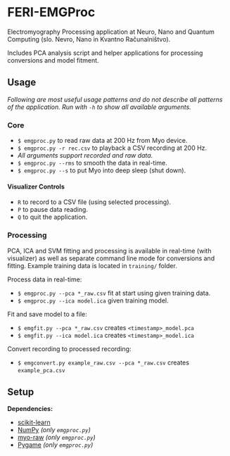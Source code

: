 # FERI-EMGProc

Electromyography Processing application at Neuro, Nano and Quantum Computing (slo. Nevro, Nano in Kvantno Računalništvo).

Includes PCA analysis script and helper applications for processing conversions and model fitment.


## Usage

_Following are most useful usage patterns and do not describe all patterns of the application. Run with `-h` to show all available arguments._

### Core

- `$ emgproc.py` to read raw data at 200 Hz from Myo device.
- `$ emgproc.py -r rec.csv` to playback a CSV recording at 200 Hz.
- _All arguments support recorded and raw data._
- `$ emgproc.py --rms` to smooth the data in real-time.
- `$ emgproc.py --s` to put Myo into deep sleep (shut down).

#### Visualizer Controls

- `R` to record to a CSV file (using selected processing).
- `P` to pause data reading.
- `Q` to quit the application.


### Processing

PCA, ICA and SVM fitting and processing is available in real-time (with visualizer) as well as separate command line mode for conversions and fitting. Example training data is located in `training/` folder.

Process data in real-time:
  - `$ emgproc.py --pca *_raw.csv` fit at start using given training data.
  - `$ emgproc.py --ica model.ica` given training model.

Fit and save model to a file:
  - `$ emgfit.py --pca *_raw.csv` creates `<timestamp>_model.pca`
  - `$ emgfit.py --ica model.ica` creates `<timestamp>_model.ica`

Convert recording to processed recording:
  - `$ emgconvert.py example_raw.csv --pca *_raw.csv` creates `example_pca.csv`


## Setup

**Dependencies:**
- [scikit-learn](https://scikit-learn.org/)
- [NumPy](https://numpy.org/) _(only `emgproc.py`)_
- [myo-raw](https://github.com/jonpas/myo-raw) _(only `emgproc.py`)_
- [Pygame](https://www.pygame.org/) _(only `emgproc.py`)_
